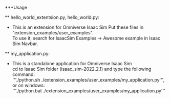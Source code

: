 ***Usage  

** hello_world_extentsion.py, hello_world.py:  
* This is an extension for Omniverse Isaac Sim
Put these files in "extension_examples/user_examples".  
To use it, search for IsaacSim Examples -> Awesome example in Isaac Sim Navbar.  

** my_application.py:  
* This is a standalone application for Omniverse Isaac Sim  
cd to Isaac Sim folder (isaac_sim-2022.2.1) and type the following command:  
'''./python.sh ./extension_examples/user_examples/my_application.py''', or on windows:  
'''./python.bat ./extension_examples/user_examples/my_application.py'''